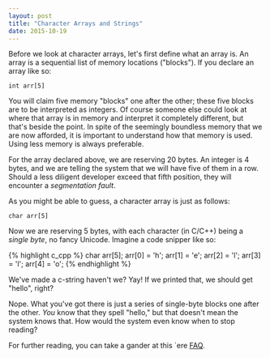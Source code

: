 ```yaml
---
layout: post
title: "Character Arrays and Strings"
date: 2015-10-19
---
```


Before we look at character arrays, let's first define what an array is.  An array is a sequential list of memory locations ("blocks").  If you declare an array like so:

`int arr[5]`

You will claim five memory "blocks" one after the other; these five blocks are to be interpreted as integers.  Of course someone else could look at where that array is in memory and interpret it completely different, but that's beside the point.
In spite of the seemingly boundless memory that we are now afforded, it is important to understand how that memory is used.  Using less memory is always preferable.

For the array declared above, we are reserving 20 bytes.  An integer is 4 bytes, and we are telling the system that we will have five of them in a row.  Should a less diligent developer exceed that fifth position, they will encounter a *segmentation fault*.


As you might be able to guess, a character array is just as follows:

`char arr[5]`

Now we are reserving 5 bytes, with each character (in C/C++) being a _single byte_, no fancy Unicode.  Imagine a code snipper like so:

{% highlight c_cpp %}
char arr[5];
arr[0] = 'h';
arr[1] = 'e';
arr[2] = 'l';
arr[3] = 'l';
arr[4] = 'o';
{% endhighlight %}

We've made a c-string haven't we?  Yay!  If we printed that, we should get "hello", right?  

Nope.  What you've got there is just a series of single-byte blocks one after the other.  *You* know that they spell "hello," but that doesn't mean the system knows that.  How would the system even know when to stop reading?

For further reading, you can take a gander at this `ere [FAQ](http://c-faq.com/aryptr/aryptr2.html).
